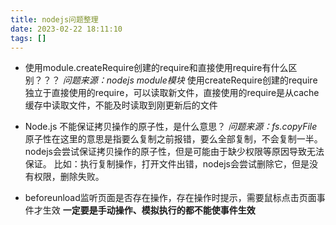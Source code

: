 ```yaml
---
title: nodejs问题整理
date: 2023-02-22 18:11:10
tags: []
---
```


- 使用module.createRequire创建的require和直接使用require有什么区别？？？
*问题来源：nodejs module模块*
使用createRequire创建的require独立于直接使用的require，可以读取新文件，直接使用的require是从cache缓存中读取文件，不能及时读取到刚更新后的文件

- Node.js 不能保证拷贝操作的原子性，是什么意思？
*问题来源：fs.copyFile*
原子性在这里的意思是指要么复制之前报错，要么全部复制，不会复制一半。nodejs会尝试保证拷贝操作的原子性，但是可能由于缺少权限等原因导致无法保证。
比如：执行复制操作，打开文件出错，nodejs会尝试删除它，但是没有权限，删除失败。

- beforeunload监听页面是否存在操作，存在操作时提示，需要鼠标点击页面事件才生效
**一定要是手动操作、模拟执行的都不能使事件生效**

